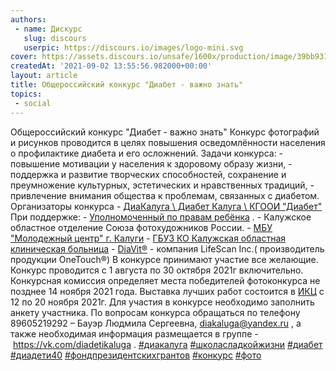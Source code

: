 ```yaml
---
authors:
 - name: Дискурс
   slug: discours
   userpic: https://discours.io/images/logo-mini.svg
cover: https://assets.discours.io/unsafe/1600x/production/image/39bb9310-0bf5-11ec-a14c-05c25f3ba622.jpg
createdAt: '2021-09-02 13:55:56.982000+00:00'
layout: article
title: Общероссийский конкурс "Диабет - важно знать"
topics:
 - social
---
```


Общероссийский конкурс "Диабет - важно знать" Конкурс фотографий и рисунков
проводится в целях повышения осведомлённости населения о профилактике диабета и
его осложнений. Задачи конкурса: \- повышение мотивации у населения к здоровому
образу жизни, \- поддержка и развитие творческих способностей, сохранение и
преумножение культурных, эстетических и нравственных традиций, \- привлечение
внимания общества к проблемам, связанных с диабетом. Организаторы конкурса
- [ДиаКалуга \ Диабет Калуга \ КГООИ "Диабет"](https://vk.com/diadetikaluga) При
поддержке: \- [Уполномоченный по правам ребёнка](https://vk.com/deti_kaluga) .
\- Калужское областное отделение Союза фотохудожников России.
\- [МБУ "Молодежный центр" г. Калуги](https://vk.com/molodcentr40)
\- [ГБУЗ КО Калужская областная клиническая больница](https://vk.com/club189846965)
\- [DiaVit®](https://vk.com/diavit.avanta) \- компания LifeScan Inc.(
производитель продукции OneTouch®) В конкурсе принимают участие все желающие.
Конкурс проводится с 1 августа по 30 октября 2021г включительно. Конкурсная
комиссия определяет места победителей фотоконкурса не позднее 14 ноября 2021
года. Выставка лучших работ состоится в [ИКЦ](https://vk.com/icckaluga) с 12 по
20 ноября 2021г. Для участия в конкурсе необходимо заполнить анкету участника.
По вопросам конкурса обращаться по телефону 89605219292 – Бауэр Людмила
Сергеевна, [diakaluga@yandex.ru](mailto:diakaluga@yandex.ru) , а также
необходимая информация размещается в группе - <https://vk.com/diadetikaluga> .
[#диакалуга](https://vk.com/feed?section=search&q=%23%D0%B4%D0%B8%D0%B0%D0%BA%D0%B0%D0%BB%D1%83%D0%B3%D0%B0)
[#школасладкойжизни](https://vk.com/feed?section=search&q=%23%D1%88%D0%BA%D0%BE%D0%BB%D0%B0%D1%81%D0%BB%D0%B0%D0%B4%D0%BA%D0%BE%D0%B9%D0%B6%D0%B8%D0%B7%D0%BD%D0%B8)
[#диабет](https://vk.com/feed?section=search&q=%23%D0%B4%D0%B8%D0%B0%D0%B1%D0%B5%D1%82)
[#диадети40](https://vk.com/feed?section=search&q=%23%D0%B4%D0%B8%D0%B0%D0%B4%D0%B5%D1%82%D0%B840)
[#фондпрезидентскихгрантов](https://vk.com/feed?section=search&q=%23%D1%84%D0%BE%D0%BD%D0%B4%D0%BF%D1%80%D0%B5%D0%B7%D0%B8%D0%B4%D0%B5%D0%BD%D1%82%D1%81%D0%BA%D0%B8%D1%85%D0%B3%D1%80%D0%B0%D0%BD%D1%82%D0%BE%D0%B2)
[#конкурс](https://vk.com/feed?section=search&q=%23%D0%BA%D0%BE%D0%BD%D0%BA%D1%83%D1%80%D1%81)
[#фото](https://vk.com/feed?section=search&q=%23%D1%84%D0%BE%D1%82%D0%BE)
